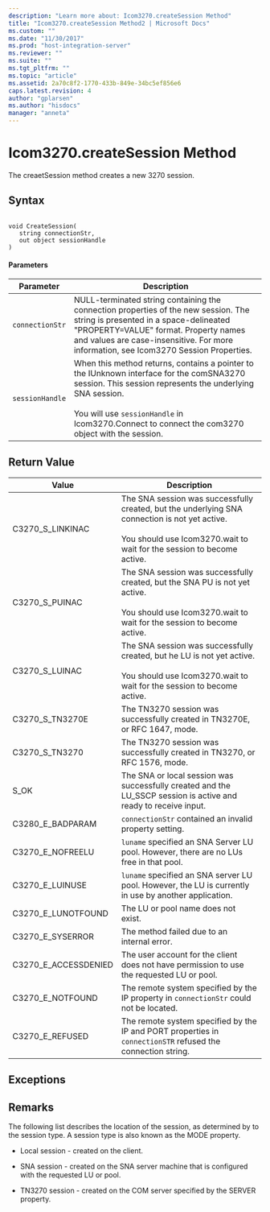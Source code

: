 ```yaml
---
description: "Learn more about: Icom3270.createSession Method"
title: "Icom3270.createSession Method2 | Microsoft Docs"
ms.custom: ""
ms.date: "11/30/2017"
ms.prod: "host-integration-server"
ms.reviewer: ""
ms.suite: ""
ms.tgt_pltfrm: ""
ms.topic: "article"
ms.assetid: 2a70c8f2-1770-433b-849e-34bc5ef856e6
caps.latest.revision: 4
author: "gplarsen"
ms.author: "hisdocs"
manager: "anneta"
---
```

# Icom3270.createSession Method
The creaetSession method creates a new 3270 session.  
  
## Syntax  
  
```  
  
void CreateSession(  
   string connectionStr,   
   out object sessionHandle  
)  
```  
  
#### Parameters  
  
|Parameter|Description|  
|---------------|-----------------|  
|`connectionStr`|NULL-terminated string containing the connection properties of the new session. The string is presented in a space-delineated "PROPERTY=VALUE" format. Property names and values are case-insensitive. For more information, see Icom3270 Session Properties.|  
|`sessionHandle`|When this method returns, contains a pointer to the IUnknown interface for the comSNA3270 session. This session represents the underlying SNA session.<br /><br /> You will use `sessionHandle` in Icom3270.Connect to connect the com3270 object with the session.|  
  
## Return Value  
  
|Value|Description|  
|-----------|-----------------|  
|C3270_S_LINKINAC|The SNA session was successfully created, but the underlying SNA connection is not yet active.<br /><br /> You should use Icom3270.wait to wait for the session to become active.|  
|C3270_S_PUINAC|The SNA session was successfully created, but the SNA PU is not yet active.<br /><br /> You should use Icom3270.wait to wait for the session to become active.|  
|C3270_S_LUINAC|The SNA session was successfully created, but he LU is not yet active.<br /><br /> You should use Icom3270.wait to wait for the session to become active.|  
|C3270_S_TN3270E|The TN3270 session was successfully created in TN3270E, or RFC 1647, mode.|  
|C3270_S_TN3270|The TN3270 session was successfully created in TN3270, or RFC 1576, mode.|  
|S_OK|The SNA or local session was successfully created and the LU_SSCP session is active and ready to receive input.|  
|C3280_E_BADPARAM|`connectionStr` contained an invalid property setting.|  
|C3270_E_NOFREELU|`luname` specified an SNA Server LU pool. However, there are no LUs free in that pool.|  
|C3270_E_LUINUSE|`luname` specified an SNA server LU pool. However, the LU is currently in use by another application.|  
|C3270_E_LUNOTFOUND|The LU or pool name does not exist.|  
|C3270_E_SYSERROR|The method failed due to an internal error.|  
|C3270_E_ACCESSDENIED|The user account for the client does not have permission to use the requested LU or pool.|  
|C3270_E_NOTFOUND|The remote system specified by the IP property in `connectionStr` could not be located.|  
|C3270_E_REFUSED|The remote system specified by the IP and PORT properties in `connectionSTR` refused the connection string.|  
  
## Exceptions  
  
## Remarks  
 The following list describes the location of the session, as determined by to the session type. A session type is also known as the MODE property.  
  
-   Local session - created on the client.  
  
-   SNA session - created on the SNA server machine that is configured with the requested LU or pool.  
  
-   TN3270 session - created on the COM server specified by the SERVER property.
